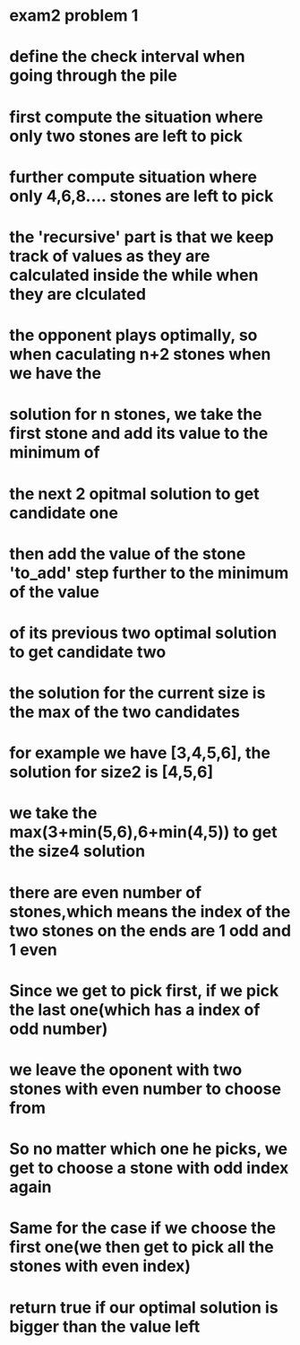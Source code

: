 # exam2 problem 1
# define the check interval when going through the pile

# first compute the situation where only two stones are left to pick

# further compute situation where only 4,6,8.... stones are left to pick
# the 'recursive' part is that we keep track of values as they are calculated inside the while when they are clculated 

# the opponent plays optimally, so when caculating n+2 stones when we have the
# solution for n stones, we take the first stone and add its value to the minimum of
# the next 2 opitmal solution to get candidate one
# then add the value of the stone 'to_add' step further to the minimum of the value
# of its previous two optimal solution to get candidate two
# the solution for the current size is the max of the two candidates
# for example we have [3,4,5,6], the solution for size2 is [4,5,6]
# we take the max(3+min(5,6),6+min(4,5)) to get the size4 solution
# there are even number of stones,which means the index of the two stones on the ends are 1 odd and 1 even
# Since we get to pick first, if we pick the last one(which has a index of odd number) 
# we leave the oponent with two stones with even number to choose from
# So no matter which one he picks, we get to choose a stone with odd index again
# Same for the case if we choose the first one(we then get to pick all the stones with even index)

# return true if our optimal solution is bigger than the value left
